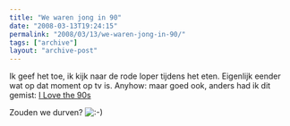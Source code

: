 ```yaml
---
title: "We waren jong in 90"
date: "2008-03-13T19:24:15"
permalink: "2008/03/13/we-waren-jong-in-90/"
tags: ["archive"]
layout: "archive-post"
---
```

Ik geef het toe, ik kijk naar de rode loper tijdens het eten. Eigenlijk eender wat op dat moment op tv is. Anyhow: maar goed ook, anders had ik dit gemist: [I Love the 90s](http://www.ilovethe90s.be/ "http://www.ilovethe90s.be/")

Zouden we durven? ![:-)](http://www.donebysimon.be/blog/wp-includes/images/smilies/icon_smile.gif)

